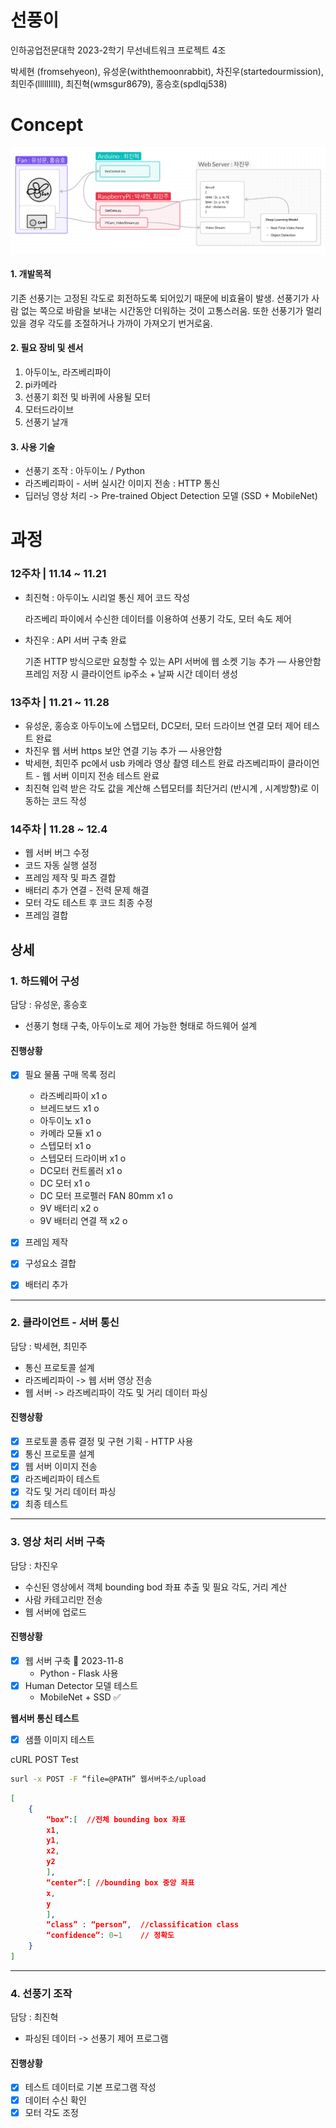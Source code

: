# 선풍이


인하공업전문대학 2023-2학기 무선네트워크 프로젝트 4조

박세현 (fromsehyeon), 유성운(withthemoonrabbit), 차진우(startedourmission), 최민주(lllllIIlI), 최진혁(wmsgur8679), 홍승호(spdlqj538)


# Concept

![](etc/FlowChart.png)
#### 1. 개발목적

기존 선풍기는 고정된 각도로 회전하도록 되어있기 때문에 비효율이 발생. 선풍기가 사람 없는 쪽으로 바람을 보내는 시간동안 더워하는 것이 고통스러움. 또한 선풍기가 멀리 있을 경우 각도를 조절하거나 가까이 가져오기 번거로움.



#### 2. 필요 장비 및 센서

1. 아두이노, 라즈베리파이
2. pi카메라
3. 선풍기 회전 및 바퀴에 사용될 모터
4. 모터드라이브
5. 선풍기 날개

#### 3. 사용 기술

- 선풍기 조작 : 아두이노 / Python
- 라즈베리파이 - 서버 실시간 이미지 전송 : HTTP 통신
- 딥러닝 영상 처리 -> Pre-trained Object Detection 모델 (SSD + MobileNet)

# 과정

### 12주차 | 11.14 ~ 11.21

- 최진혁 : 아두이노 시리얼 통신 제어 코드 작성
	
	라즈베리 파이에서 수신한 데이터를 이용하여
	선풍기 각도, 모터 속도 제어
	
- 차진우 : API 서버 구축 완료
	
	기존 HTTP 방식으로만 요청할 수 있는 API 서버에 웹 소켓 기능 추가 — 사용안함
	프레임 저장 시 클라이언트 ip주소 + 날짜 시간 데이터 생성


### 13주차 | 11.21 ~ 11.28

- 유성운, 홍승호
	아두이노에 스탭모터, DC모터, 모터 드라이브 연결
	모터 제어 테스트 완료
- 차진우 
	웹 서버 https 보안 연결 기능 추가 — 사용안함
- 박세현, 최민주
	pc에서 usb 카메라 영상 촬영 테스트 완료
	라즈베리파이 클라이언트 - 웹 서버 이미지 전송 테스트 완료
- 최진혁
  	입력 받은 각도 값을 계산해 스텝모터를 최단거리 (반시계 , 시계방향)로 이동하는 코드 작성

### 14주차 | 11.28 ~ 12.4

- 웹 서버 버그 수정
- 코드 자동 실행 설정
- 프레임 제작 및 파츠 결합
- 배터리 추가 연결 - 전력 문제 해결
- 모터 각도 테스트 후 코드 최종 수정
- 프레임 결합

## 상세

### 1. 하드웨어 구성
담당 : 유성운, 홍승호

- 선풍기 형태 구축, 아두이노로 제어 가능한 형태로 하드웨어 설계
#### 진행상황

- [x] 필요 물품 구매 목록 정리
      
  - 라즈베리파이 x1 o
  - 브레드보드 x1 o
  - 아두이노 x1 o
  - 카메라 모듈 x1 o
  - 스텝모터 x1 o
  - 스텝모터 드라이버 x1 o
  - DC모터 컨트롤러 x1 o
  - DC 모터 x1 o
  - DC 모터 프로펠러 FAN 80mm x1 o
  - 9V 배터리 x2 o
  - 9V 배터리 연결 잭 x2 o

- [x] 프레임 제작
- [x] 구성요소 결합
- [x] 배터리 추가

***
### 2. 클라이언트 - 서버 통신
담당 : 박세현, 최민주

- 통신 프로토콜 설계
- 라즈베리파이 -> 웹 서버 영상 전송
- 웹 서버 -> 라즈베리파이 각도 및 거리 데이터 파싱

#### 진행상황

- [x] 프로토콜 종류 결정 및 구현 기획
      - HTTP 사용
- [x] 통신 프로토콜 설계
- [x] 웹 서버 이미지 전송
- [x] 라즈베리파이 테스트
- [x] 각도 및 거리 데이터 파싱
- [x] 최종 테스트

***
### 3. 영상 처리 서버 구축
담당 : 차진우

- 수신된 영상에서 객체 bounding bod 좌표 추출 및 필요 각도, 거리 계산
- 사람 카테고리만 전송
- 웹 서버에 업로드

#### 진행상황

- [x] 웹 서버 구축 📅 2023-11-8 
	- Python - Flask 사용
- [x] Human Detector 모델 테스트
	- MobileNet + SSD ✅

**웹서버 통신 테스트**

- [x] 샘플 이미지 테스트

cURL POST Test
```sh
surl -x POST -F “file=@PATH” 웹서버주소/upload
```

```json
[
	{
		“box”:[  //전체 bounding box 좌표
		x1,
		y1,
		x2,
		y2
		],
		“center”:[ //bounding box 중앙 좌표
		x,
		y
		],
		“class” : “person”,  //classification class
		“confidence”: 0~1    // 정확도
	}
]
```


***
### 4. 선풍기 조작
담당 : 최진혁

- 파싱된 데이터 -> 선풍기 제어 프로그램
#### 진행상황

- [x] 테스트 데이터로 기본 프로그램 작성
- [x] 데이터 수신 확인
- [x] 모터 각도 조정
